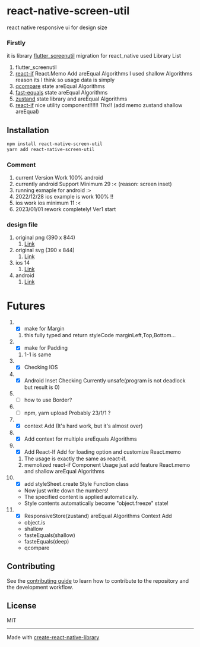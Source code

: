 # react-native-screen-util

react native responsive ui for design size

### Firstly
 it is library [flutter_screenutil](https://pub.dev/packages/flutter_screenutil) migration for react_native
 used Library List
1. flutter_screenutil
2. [react-if](https://github.com/romac/react-if) React.Memo Add areEqual Algorithms I used shallow Algorithms reason its I think so usage data is simply
3. [qcompare](https://www.npmjs.com/package/qcompare) state areEqual Algorithms
4. [fast-equals](https://www.npmjs.com/package/fast-equals) state areEqual Algorithms
5. [zustand](https://www.npmjs.com/package/zustand) state library and areEqual Algorithms
6. [react-if](https://www.npmjs.com/package/react-if) nice utility component!!!!!! Thx!!  (add memo zustand shallow areEqual)

## Installation

```sh
npm install react-native-screen-util
yarn add react-native-screen-util
```
### Comment
1. current Version Work 100% android
2. currently android Support Minimum 29 :< (reason: screen inset)
3. running exmaple for android :>
4. 2022/12/28 ios example is work 100% !!
5. ios work ios minimum 11 :<
6. 2023/01/01 rework completely! Ver1 start

### design file
1. original png (390 x 844)
    1. [Link](http://livteam.in:5000/d/s/rjF8YpguyRITa3amuaquDoHPpxDaus6j/yK-0XMcGvioLkOug7vVWnaYRwA5-h6hn-Mr1gf3kWGAo)
2. original svg (390 x 844)
    1. [Link](http://livteam.in:5000/d/s/rjFF5DGtp1NNNBlnE5BeC03I8Wbawycl/FbtgCrf_oLedb89v37uDyWOJJZXPoNRf-Vr1AAZQWGAo)
3. ios 14
    1. [Link](http://livteam.in:5000/d/s/rjGgUMaY8yQ5TVWP6aUtp7cTICozgGAc/aRlzIIzlOqvjwaJcQQyNVSfaGTluH-dk-fb3g-6oWGAo)
4. android
    1. [Link](http://livteam.in:5000/d/s/rjGkffaGo2kdheF1lmYlAjb1H3bmJqaS/NNTh56mN22Li4duFvTRdV2U1sMpzxdvI-pL0gWL8WGAo)


# Futures
1. - [x] make for Margin
   1. this fully typed and return styleCode marginLeft,Top,Bottom...
2. - [x] make for Padding
   1. 1-1 is same
3. - [X] Checking IOS
4. - [X] Android Inset Checking Currently unsafe(program is not deadlock but result is 0)
5. - [ ] how to use Border?
6. - [ ] npm, yarn upload Probably 23/1/1 ?
7. - [x] context Add (It's hard work, but it's almost over)
8. - [x] Add context for multiple areEquals Algorithms
9. - [x] Add React-If Add for loading option and customize React.memo
   1. The usage is exactly the same as react-if.
   2. memolized react-if Component Usage just add feature React.memo and shallow areEqual Algorithms
10. - [x] add styleSheet.create Style Function class
    - Now just write down the numbers!
    - The specified content is applied automatically.
    - Style contents automatically become "object.freeze" state!
11. - [x] ResponsiveStore(zustand) areEqual Algorithms Context Add
    - object.is
    - shallow
    - fasteEquals(shallow)
    - fasteEquals(deep)
    - qcompare
## Contributing

See the [contributing guide](CONTRIBUTING.md) to learn how to contribute to the repository and the development workflow.

## License

MIT

---

Made with [create-react-native-library](https://github.com/callstack/react-native-builder-bob)
